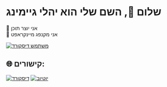 # שלום 👋, השם שלי הוא יהלי גיימינג
🎥 אני יוצר תוכן<br>🤖 אני מקנפג מיינקראפט
<!-- # 💻 שפות תכנות:
![HTML5](https://img.shields.io/badge/html5-%23E34F26.svg?style=for-the-badge&logo=html5&logoColor=white) ![CSS3](https://img.shields.io/badge/css3-%231572B6.svg?style=for-the-badge&logo=css3&logoColor=white) ![JavaScript](https://img.shields.io/badge/javascript-%23323330.svg?style=for-the-badge&logo=javascript&logoColor=%23F7DF1E) -->

[![משתמש דיסקורד](https://lanyard.cnrad.dev/api/740548465737596998)](https://discord.com/users/740548465737596998)

## 🌐 קישורים:
[![דיסקורד](https://img.shields.io/badge/Discord-%237289DA.svg?logo=discord&logoColor=white)](https://yaligaming.com/discord) [![יוטיוב](https://img.shields.io/badge/YouTube-%23FF0000.svg?logo=YouTube&logoColor=white)](https://youtube.com/@yaligaming) 

<!-- Proudly created with GPRM ( https://gprm.itsvg.in ) -->
